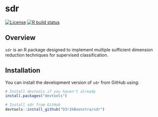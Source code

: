 # sdr

[![License](https://img.shields.io/badge/license-MIT-blue.svg)](LICENSE)
[![R build status](https://github.com/D3r1kBoonstra/sdr/workflows/R-CMD-check/badge.svg)](https://github.com/D3r1kBoonstra/sdr/actions)

## Overview

`sdr` is an R package designed to implement multiple sufficient dimension reduction techniques for supervised classification. 

## Installation

You can install the development version of `sdr` from GitHub using:

```r
# Install devtools if you haven't already
install.packages("devtools")

# Install sdr from GitHub
devtools::install_github("D3r1kBoonstra/sdr")
